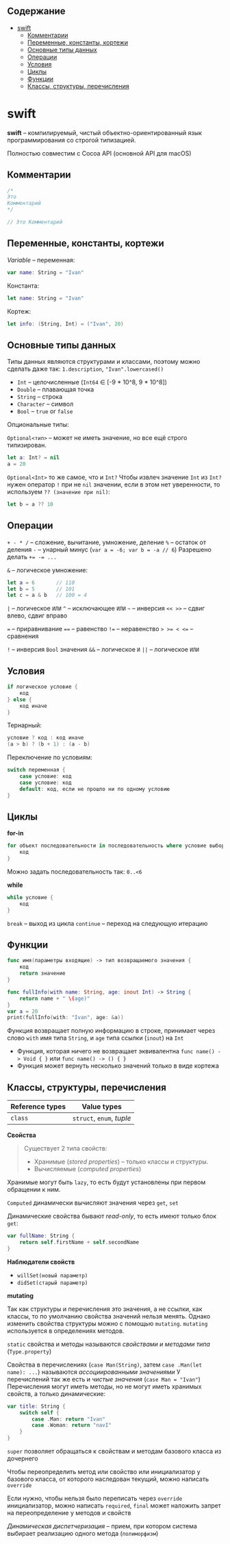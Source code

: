 ## Содержание

- [swift](#swift)
  - [Комментарии](#комментарии)
  - [Переменные, константы, кортежи](#переменные-константы-кортежи)
  - [Основные типы данных](#основные-типы-данных)
  - [Операции](#операции)
  - [Условия](#условия)
  - [Циклы](#циклы)
  - [Функции](#функции)
  - [Классы, структуры, перечисления](#классы-структуры-перечисления)

# swift

**swift** – компилируемый, чистый объектно-ориентированный язык программирования со строгой типизацией.

Полностью совместим с Cocoa API (основной API для macOS)

## Комментарии

```swift
/*
Это
Комментарий
*/

// Это Комментарий
```

## Переменные, константы, кортежи

*Variable* – переменная:
```swift
var name: String = "Ivan" 
```

Константа:

```swift
let name: String = "Ivan"
```

Кортеж:

```swift
let info: (String, Int) = ("Ivan", 20)
```

## Основные типы данных

Типы данных являются структурами и классами, поэтому можно сделать даже так: `1.description`, `"Ivan".lowercased()`

- `Int` – целочисленные (`Int64` ∈ [-9 * 10^8, 9 * 10^8])
- `Double` – плавающая точка
- `String` – строка
- `Character` – символ
- `Bool` – `true` or `false`

Опциональные типы:

`Optional<тип>` – может не иметь значение, но все ещё строго типизирован.

```swift
let a: Int? = nil
a = 20
```
`Optional<Int>` то же самое, что и `Int?`
Чтобы извлеч значение `Int` из `Int?` нужен оператор `!` при не `nil` значении, если в этом нет уверенности, то используем `?? (значение при nil)`:

```swift
let b = a ?? 10
```

## Операции

`+ - * /` – сложение, вычитание, умножение, деление
`%` – остаток от деления
`-` – унарный минус (`var a = -6; var b = -a // 6`)
Разрешено делать `+= -= ...`


`&` – логическое умножение:
```swift
let a = 6       // 110
let b = 5       // 101
let c = a & b   // 100 = 4
```
`|` – логическое `ИЛИ`
`^` – исключающее `ИЛИ`
`~` – инверсия
`<< >>` – сдвиг влево, сдвиг вправо

`=` – приравнивание
`==` – равенство
`!=` – неравенство
`> >= < <=` – сравнения

`!` – инверсия `Bool` значения
`&&` – логическое `И`
`||` – логическое `ИЛИ`

## Условия

```swift
if логическое условие {
    код
} else {
    код иначе
}
```
Тернарный:
```swift
условие ? код : код иначе
(a > b) ? (b + 1) : (a - b)
```

Переключение по условиям:

```swift
switch переменная {
    case условие: код
    case условие: код
    default: код, если не прошло ни по одному условию
}
```

## Циклы

**for-in**

```swift
for объект последовательности in последовательность where условие выборки {
    код
}
```

Можно задать последовательность так: `0..<6`

**while**

```swift
while условие {
    код
}
```

`break` – выход из цикла
`continue` – переход на следующую итерацию

## Функции

```swift
func имя(параметры входящие) -> тип возвращаемого значения {
    код
    return значение
}
```

```swift
func fullInfo(with name: String, age: inout Int) -> String {
    return name + " \(age)"
}
var a = 20
print(fullInfo(with: "Ivan", age: &a))
```
Функция возвращает полную информацию в строке, принимает через слово `with` имя типа `String`, и `age` типа ссылки (`inout`) на `Int`


- Функция, которая ничего не возвращает эквивалентна `func name() -> Void { }` или `func name() -> () { }`
- Функция может вернуть несколько значений только в виде кортежа

## Классы, структуры, перечисления

| Reference types | Value types |
|-|-|
| `class` | `struct`, `enum`, *tuple* | 



**Свойства**

> Существует 2 типа свойств:
> - Хранимые (*stored properties*) – только классы и структуры.
> - Вычисляемые (*computed properties*)

Хранимые могут быть `lazy`, то есть будут установлены при первом обращении к ним.

`Сomputed` динамически вычисляют значения через `get`, `set`

Динамические свойства бывают *read-only*, то есть имеют только блок `get`: 
```swift
var fullName: String {
    return self.firstName + self.secondName
}
```

**Наблюдатели свойств**

- `willSet(новый параметр)` 
- `didSet(старый параметр)`

**mutating**

Так как структуры и перечисления это значения, а не ссылки, как классы, то по умолчанию свойства значений нельзя менять. Однако изменить свойства структуры можно с помощью `mutating`. `mutating` используется в определениях методов.

`static` свойства и методы называются *свойствами и методами типа* (`Type.property`)

Свойства в перечислениях (`case Man(String)`, затем `case .Man(let name): ...`) называются *ассоциированными значениями*
У перечислений так же есть и *чистые значения* (`case Man = "Ivan"`)
Перечисления могут иметь методы, но не могут иметь хранимых свойств, а только динамические:
```swift
var title: String {
    switch self {
        case .Man: return "Ivan"
        case .Woman: return "navI"
    }
}
```

`super` позволяет обращаться к свойствам и методам базового класса из дочернего

Чтобы переопределить метод или свойство или инициализатор у базового класса, от которого наследован текущий, можно написать `override`

Если нужно, чтобы нельзя было переписать через `override` инициализатор, можно написать `required`, `final` может наложить запрет на переопределение у методов и свойств

*Динамическая диспетчеризация* – прием, при котором система выбирает реализацию одного метода (`полиморфизм`)
